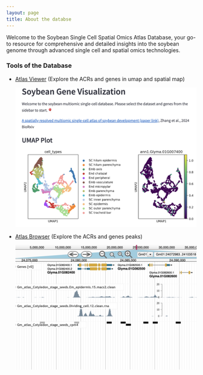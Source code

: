 ```yaml
---
layout: page
title: About the databse
---
```


Welcome to the Soybean Single Cell Spatial Omics Atlas Database, your go-to resource for comprehensive and detailed insights into the soybean genome through advanced single cell and spatial omics technologies.

### Tools of the Database
 * [Atlas Viewer](https://gma-atlas-website-n8bc6xbjujlgnnsbg6fczc.streamlit.app/) (Explore the ACRs and genes in umap and spatial map)

   [![Streamlit App Screenshot](/assets/img/Viewer_screenshot.png)](https://gma-atlas-website-n8bc6xbjujlgnnsbg6fczc.streamlit.app/)
   
 * [Atlas Browser](https://epigenome.genetics.uga.edu/PlantEpigenome/?data=Glycine_max_v4) (Explore the ACRs and genes peaks)

   [![JBrowse Screenshot](/assets/img/Jbrowser_screenshot.png)](https://epigenome.genetics.uga.edu/PlantEpigenome/?data=Glycine_max_v4)




    





